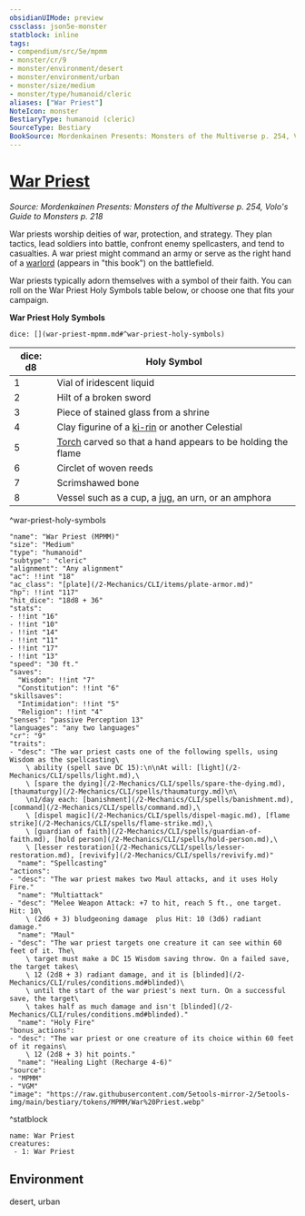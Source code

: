```yaml
---
obsidianUIMode: preview
cssclass: json5e-monster
statblock: inline
tags:
- compendium/src/5e/mpmm
- monster/cr/9
- monster/environment/desert
- monster/environment/urban
- monster/size/medium
- monster/type/humanoid/cleric
aliases: ["War Priest"]
NoteIcon: monster
BestiaryType: humanoid (cleric)
SourceType: Bestiary
BookSource: Mordenkainen Presents: Monsters of the Multiverse p. 254, Volo's Guide to Monsters p. 218
---
```

# [War Priest](2-Mechanics\CLI\bestiary\humanoid/war-priest-mpmm.md)
*Source: Mordenkainen Presents: Monsters of the Multiverse p. 254, Volo's Guide to Monsters p. 218*  

War priests worship deities of war, protection, and strategy. They plan tactics, lead soldiers into battle, confront enemy spellcasters, and tend to casualties. A war priest might command an army or serve as the right hand of a [warlord](/2-Mechanics/CLI/bestiary/humanoid/warlord-mpmm.md) (appears in "this book") on the battlefield.

War priests typically adorn themselves with a symbol of their faith. You can roll on the War Priest Holy Symbols table below, or choose one that fits your campaign.

**War Priest Holy Symbols**

`dice: [](war-priest-mpmm.md#^war-priest-holy-symbols)`

| dice: d8 | Holy Symbol |
|----------|-------------|
| 1 | Vial of iridescent liquid |
| 2 | Hilt of a broken sword |
| 3 | Piece of stained glass from a shrine |
| 4 | Clay figurine of a [ki-rin](/2-Mechanics/CLI/bestiary/celestial/ki-rin-mpmm.md) or another Celestial |
| 5 | [Torch](/2-Mechanics/CLI/items/torch.md) carved so that a hand appears to be holding the flame |
| 6 | Circlet of woven reeds |
| 7 | Scrimshawed bone |
| 8 | Vessel such as a cup, a [jug](/2-Mechanics/CLI/items/jug.md), an urn, or an amphora |
^war-priest-holy-symbols

```statblock
"name": "War Priest (MPMM)"
"size": "Medium"
"type": "humanoid"
"subtype": "cleric"
"alignment": "Any alignment"
"ac": !!int "18"
"ac_class": "[plate](/2-Mechanics/CLI/items/plate-armor.md)"
"hp": !!int "117"
"hit_dice": "18d8 + 36"
"stats":
- !!int "16"
- !!int "10"
- !!int "14"
- !!int "11"
- !!int "17"
- !!int "13"
"speed": "30 ft."
"saves":
  "Wisdom": !!int "7"
  "Constitution": !!int "6"
"skillsaves":
  "Intimidation": !!int "5"
  "Religion": !!int "4"
"senses": "passive Perception 13"
"languages": "any two languages"
"cr": "9"
"traits":
- "desc": "The war priest casts one of the following spells, using Wisdom as the spellcasting\
    \ ability (spell save DC 15):\n\nAt will: [light](/2-Mechanics/CLI/spells/light.md),\
    \ [spare the dying](/2-Mechanics/CLI/spells/spare-the-dying.md), [thaumaturgy](/2-Mechanics/CLI/spells/thaumaturgy.md)\n\
    \n1/day each: [banishment](/2-Mechanics/CLI/spells/banishment.md), [command](/2-Mechanics/CLI/spells/command.md),\
    \ [dispel magic](/2-Mechanics/CLI/spells/dispel-magic.md), [flame strike](/2-Mechanics/CLI/spells/flame-strike.md),\
    \ [guardian of faith](/2-Mechanics/CLI/spells/guardian-of-faith.md), [hold person](/2-Mechanics/CLI/spells/hold-person.md),\
    \ [lesser restoration](/2-Mechanics/CLI/spells/lesser-restoration.md), [revivify](/2-Mechanics/CLI/spells/revivify.md)"
  "name": "Spellcasting"
"actions":
- "desc": "The war priest makes two Maul attacks, and it uses Holy Fire."
  "name": "Multiattack"
- "desc": "Melee Weapon Attack: +7 to hit, reach 5 ft., one target. Hit: 10\
    \ (2d6 + 3) bludgeoning damage  plus Hit: 10 (3d6) radiant damage."
  "name": "Maul"
- "desc": "The war priest targets one creature it can see within 60 feet of it. The\
    \ target must make a DC 15 Wisdom saving throw. On a failed save, the target takes\
    \ 12 (2d8 + 3) radiant damage, and it is [blinded](/2-Mechanics/CLI/rules/conditions.md#blinded)\
    \ until the start of the war priest's next turn. On a successful save, the target\
    \ takes half as much damage and isn't [blinded](/2-Mechanics/CLI/rules/conditions.md#blinded)."
  "name": "Holy Fire"
"bonus_actions":
- "desc": "The war priest or one creature of its choice within 60 feet of it regains\
    \ 12 (2d8 + 3) hit points."
  "name": "Healing Light (Recharge 4-6)"
"source":
- "MPMM"
- "VGM"
"image": "https://raw.githubusercontent.com/5etools-mirror-2/5etools-img/main/bestiary/tokens/MPMM/War%20Priest.webp"
```
^statblock

```encounter-table
name: War Priest
creatures:
 - 1: War Priest
```

## Environment

desert, urban
